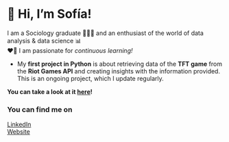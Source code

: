 
# 👋 Hi, I’m Sofía!
I am a Sociology graduate 🧑‍🤝‍🧑 and an enthusiast of the world of data analysis & data science 📊\
❤️‍🔥 I am passionate for _continuous learning!_
- My **first project in Python** is about retrieving data of the **TFT game** from the **Riot Games API** and creating insights with the information provided. This is an ongoing project, which I update regularly.

**You can take a look at it [here](https://github.com/Sofia-A-Fayo-Freites/CS50-Python-Final-Project)!**


### You can find me on
[LinkedIn](https://www.linkedin.com/in/sofia-fayo-freites/) \
[Website](https://sites.google.com/view/sofiaafayo/home)
